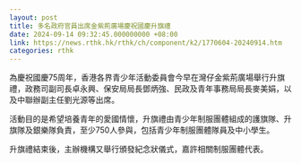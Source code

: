 ```yaml
---
layout: post
title: 多名政府官員出席金紫荊廣場慶祝國慶升旗禮
date: 2024-09-14 09:32:45.000000000 +08:00
link: https://news.rthk.hk/rthk/ch/component/k2/1770604-20240914.htm
categories: rthk
---
```


為慶祝國慶75周年，香港各界青少年活動委員會今早在灣仔金紫荊廣場舉行升旗禮，政務司副司長卓永興、保安局局長鄧炳強、民政及青年事務局局長麥美娟，以及中聯辦副主任劉光源等出席。

活動目的是希望培養青年的愛國情懷，升旗禮由青少年制服團體組成的護旗隊、升旗隊及銀樂隊負責，至少750人參與，包括青少年制服團體隊員及中小學生。

升旗禮結束後，主辦機構又舉行頒發紀念狀儀式，嘉許相關制服團體代表。
